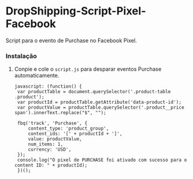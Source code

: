# DropShipping-Script-Pixel-Facebook
Script para o evento de Purchase no Facebook Pixel.

### Instalação

1. Conpie e cole o `script.js` para desparar eventos Purchase automaticamente.
   ```JS
   javascript: (function() {
    var productTable = document.querySelector('.product-table .product');
    var productId = productTable.getAttribute('data-product-id');
    var productValue = productTable.querySelector('.product__price span').innerText.replace("$", "");

    fbq('track', 'Purchase', {
        content_type: 'product_group',
        content_ids: '[' + productId + ']',
        value: productValue,
        num_items: 1,
        currency: 'USD',
    });
    console.log("O pixel de PURCHASE foi ativado com sucesso para o content ID: " + productId);
    })();
   ```
